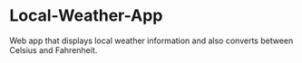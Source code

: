 # Local-Weather-App
Web app that displays local weather information and also converts between Celsius and Fahrenheit.
